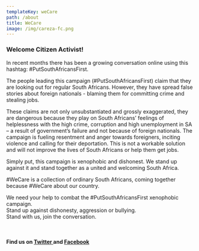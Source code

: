 ```yaml
---
templateKey: weCare
path: /about
title: WeCare
image: /img/careza-fc.png
---
```


<h3><strong>Welcome Citizen Activist!</strong></h3>
<p>In recent months there has been a growing conversation online using this hashtag: #PutSouthAfricansFirst. </p>

<p>The people leading this campaign (#PutSouthAfricansFirst) claim that they are looking out for regular South Africans. However, they have spread false stories about foreign nationals - blaming them for committing crime and stealing jobs. </p>

<p>These claims are not only unsubstantiated and grossly exaggerated, they are dangerous because they play on South Africans’ feelings of helplessness with the high crime, corruption and high unemployment in SA – a result of government’s failure and not because of foreign nationals. The campaign is fueling resentment and anger towards foreigners, inciting violence and calling for their deportation. This is not a workable solution and will not improve the lives of South Africans or help them get jobs. </p> 

<p>Simply put, this campaign is xenophobic and dishonest. We stand up against it and stand together as a united and welcoming South Africa.</p>

<p>#WeCare is a collection of ordinary South Africans, coming together because #WeCare about our country. </p>

<p>We need your help to combat the #PutSouthAfricansFirst xenophobic campaign. <br/>
Stand up against dishonesty, aggression or bullying.<br/>
Stand with us, join the conversation. </br></p>
<br/>
<h4>Find us on <a href="https://twitter.com/wecareza" target="_blank">Twitter </a>and&nbsp;<a href="https://www.facebook.com/careZASocial/" target="_blank">Facebook</a></h4>

